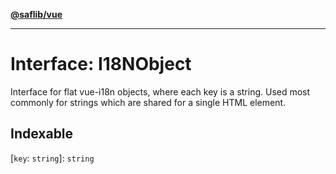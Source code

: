 [**@saflib/vue**](../index.md)

***

# Interface: I18NObject

Interface for flat vue-i18n objects, where each key is a string. Used most commonly for strings which are shared for a single HTML element.

## Indexable

\[`key`: `string`\]: `string`
